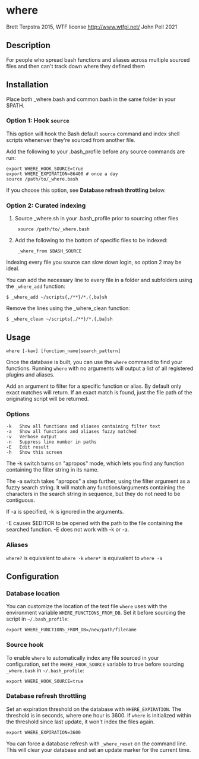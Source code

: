 # where 

Brett Terpstra 2015, WTF license <http://www.wtfpl.net/>
John Pell 2021

## Description

For people who spread bash functions and aliases across multiple sourced
files and then can't track down where they defined them

## Installation

Place both _where.bash and common.bash in the same folder in your $PATH.

### Option 1: Hook `source`

This option will hook the Bash default `source` command and index shell scripts whenenver they're sourced from another file. 

Add the following to your .bash_profile before any source commands are run:

    export WHERE_HOOK_SOURCE=true
    export WHERE_EXPIRATION=86400 # once a day
    source /path/to/_where.bash

If you choose this option, see **Database refresh throttling** below.

### Option 2: Curated indexing

1. Source _where.sh in your .bash_profile prior to sourcing other files

        source /path/to/_where.bash

2. Add the following to the bottom of specific files to be indexed:

        _where_from $BASH_SOURCE

Indexing every file you source can slow down login, so option 2 may be ideal.

You can add the necessary line to every file in a folder and subfolders
using the `_where_add` function:

    $ _where_add ~/scripts{,/**}/*.{,ba}sh

Remove the lines using the _where_clean function:

    $ _where_clean ~/scripts{,/**}/*.{,ba}sh

## Usage

    where [-kav] [function_name|search_pattern]

Once the database is built, you can use the `where` command to find your
functions. Running `where` with no arguments will output a list of all
registered plugins and aliases.

Add an argument to filter for a specific function or alias. By default
only exact matches will return. If an exact match is found, just the
file path of the originating script will be returned.

### Options

    -k   Show all functions and aliases containing filter text
    -a   Show all functions and aliases fuzzy matched
    -v   Verbose output
    -n   Suppress line number in paths
    -E   Edit result
    -h   Show this screen

The -k switch turns on "apropos" mode, which lets you find any function
containing the filter string in its name.

The -a switch takes "apropos" a step further, using the filter argument
as a fuzzy search string. It will match any functions/arguments containing
the characters in the search string in sequence, but they do not need
to be contiguous.

If -a is specified, -k is ignored in the arguments.

-E causes $EDITOR to be opened with the path to the file containing
the searched function. -E does not work with -k or -a.

### Aliases

`where?` is equivalent to `where -k`
`where*` is equivalent to `where -a`

## Configuration

### Database location

You can customize the location of the text file `where` uses with the
environment variable `WHERE_FUNCTIONS_FROM_DB`. Set it before sourcing
the script in `~/.bash_profile`:

    export WHERE_FUNCTIONS_FROM_DB=/new/path/filename

### Source hook

To enable `where` to automatically index any file sourced in your
configuration, set the `WHERE_HOOK_SOURCE` variable to true before
sourcing `_where.bash` in `~/.bash_profile`:

    export WHERE_HOOK_SOURCE=true

### Database refresh throttling

Set an expiration threshold on the database with `WHERE_EXPIRATION`.
The threshold is in seconds, where one hour is 3600. If `where` is
initialized within the threshold since last update, it won't index
the files again.

    export WHERE_EXPIRATION=3600

You can force a database refresh with `_where_reset` on the command line. This will clear your database and set an update marker for the current time.
